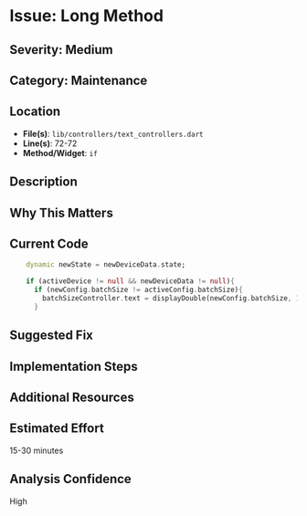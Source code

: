 # Issue: Long Method

## Severity: Medium

## Category: Maintenance

## Location
- **File(s)**: `lib/controllers/text_controllers.dart`
- **Line(s)**: 72-72
- **Method/Widget**: `if`

## Description


## Why This Matters


## Current Code
```dart
    dynamic newState = newDeviceData.state;

    if (activeDevice != null && newDeviceData != null){
      if (newConfig.batchSize != activeConfig.batchSize){
        batchSizeController.text = displayDouble(newConfig.batchSize, 1);     
      }
```

## Suggested Fix


## Implementation Steps


## Additional Resources


## Estimated Effort
15-30 minutes

## Analysis Confidence
High
